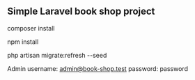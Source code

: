 

## Simple Laravel book shop project

composer install

npm install

php artisan migrate:refresh --seed

Admin username:  admin@book-shop.test password: password
